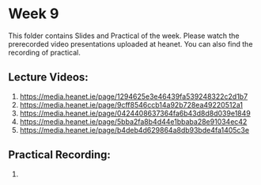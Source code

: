 # Week 9

This folder contains Slides and Practical of the week. Please watch the prerecorded video presentations uploaded at heanet. You can also find the recording of practical. 

Lecture Videos:
---------------
1. https://media.heanet.ie/page/1294625e3e46439fa539248322c2d1b7
2. https://media.heanet.ie/page/9cff8546ccb14a92b728ea49220512a1
3. https://media.heanet.ie/page/0424408637364fa6b43d8d8d039e1849
4. https://media.heanet.ie/page/5bba2fa8b4d44e1bbaba28e91034ec42
5. https://media.heanet.ie/page/b4deb4d629864a8db93bde4fa1405c3e

Practical Recording:
-------------------
1.
